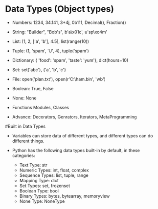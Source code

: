 # Data Types (Object types)
-  Numbers: 1234, 34.141, 3+4j, 0b111, Decimal(), Fraction()

- String: "Builder", "Bob's", b'a\x01c', u'sp\xc4m'

- List: [1, 2, ['a', 'b'], 4.5], list(range(10))

- Tuple: (1, 'spam', 'U', 4), tuple('spam')

- Dictionary: { 'food': 'spam', 'taste': 'yum'}, dict(hours=10)

- Set: set('abc'), {'a', 'b', 'c'}

- File: open('plan.txt'), open(r'C:\ham.bin', 'wb')

- Boolean: True, False

- None: None

- Functions Modules, Classes

- Advance: Decorators, Genrators, Iterators, MetaProgramming



#Built in Data Types
- Variables can store data of different types, and different types can do different things.
- Python has the following data types built-in by default, in these categories:

    - Text Type:	    str
    - Numeric Types:	int, float, complex
    - Sequence Types:	list, tuple, range
    - Mapping Type:	    dict
    - Set Types:	    set, frozenset
    - Boolean Type:	    bool
    - Binary Types:	    bytes, bytearray, memoryview
    - None Type:	    NoneType




